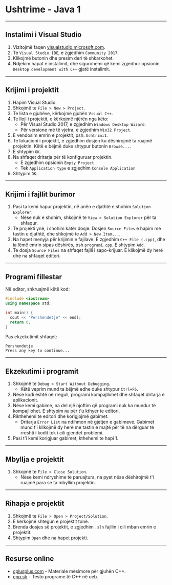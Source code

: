 # Ushtrime - Java 1

---

## Instalimi i Visual Studio

1. Vizitojmë faqen [visualstudio.microsoft.com](https://visualstudio.microsoft.com/).
2. Te `Visual Studio IDE`, e zgjedhim `Community 2017`.
3. Klikojmë butonin dhe presim deri të shkarkohet.
4. Ndjekim hapat e instalimit, dhe sigurohemi që kemi zgjedhur opsionin `Desktop development with C++` gjatë instalimit.

---

<!-- .slide: style="font-size:0.6em;" -->

## Krijimi i projektit

1. Hapim Visual Studio.
2. Shkojmë te `File > New > Project`.
3. Te lista e gjuhëve, kërkojmë gjuhën `Visual C++`.
4. Te lloji i projektit, e kërkojmë njërën nga këto:
   - Për Visual Studio 2017, e zgjedhim `Windows Desktop Wizard`.
   - Për versione më të vjetra, e zgjedhim `Win32 Project`.
5. E vendosim emrin e projektit, psh. `Ushtrimi1`.
6. Te lokacioni i projektit, e zgjedhim dosjen ku dëshirojmë ta ruajmë projektin. Këtë e bëjmë duke shtypur butonin `Browse...`.
7. E shtypim `OK`.
8. Na shfaqet dritarja për të konfiguruar projektin.
    - E zgjedhim opsionin `Empty Project`
    - Tek `Application type` e zgjedhim `Console Application`
9. Shtypim `OK`.

---

<!-- .slide: style="font-size:0.6em;" -->

## Krijimi i fajllit burimor

1. Pasi ta kemi hapur projektin, në anën e djathtë e shohim `Solution Explorer`.
    - Nëse nuk e shohim, shkojmë te `View > Solution Explorer` për ta shfaqur.
2. Te projekti ynë, i shohim katër dosje. Dosjen `Source Files` e hapim me tastin e djathtë, dhe shkojmë te `Add > New Item...`.
3. Na hapet menyja për krijimin e fajllave. E zgjedhim `C++ File (.cpp)`, dhe ia lëmë emrin sipas dëshirës, psh `programi.cpp`. E shtypim `Add`.
4. Te dosja `Source Files` na shfaqet fajlli i sapo-krijuar. E klikojmë dy herë dhe na shfaqet editori.

---

## Programi fillestar

Në editor, shkruajmë këtë kod:

```cpp
#include <iostream>
using namespace std;

int main() {
  cout << "Pershendetje" << endl;
  return 0;
}
```

Pas ekzekutimit shfaqet:

```text
Pershendetje
Press any key to continue...
```

---

<!-- .slide: style="font-size:0.6em;" -->

## Ekzekutimi i programit

1. Shkojmë te `Debug > Start Without Debugging`.
    - Këtë veprim mund ta bëjmë edhe duke shtypur `Ctrl+F5`.
2. Nëse kodi është në rregull, programi kompajllohet dhe shfaqet dritarja e aplikacionit.
3. Nëse kemi gabime, na del një njoftim që programi nuk ka mundur të kompajllohet. E shtypim `No` për t'u kthyer te editori.
4. Rikthehemi te editori dhe korigjojmë gabimet.
    - Dritarja `Error List` na ndihmon në gjetjen e gabimeve. Gabimet mund t'i klikojmë dy herë me tastin e majtë për të na dërguar te rreshti i kodit tek i cili gjendet problemi.
5. Pasi t'i kemi korigjuar gabimet, kthehemi te hapi 1.

---

## Mbyllja e projektit

1. Shkojmë te `File > Close Solution`.
    - Nëse kemi ndryshime të paruajtura, na pyet nëse dëshirojmë t'i ruajmë para se ta mbyllim projektin.

---

## Rihapja e projektit

1. Shkojmë te `File > Open > Project/Solution`.
2. E kërkojmë shtegun e projektit tonë.
3. Brenda dosjes së projektit, e zgjedhim `.sln` fajllin i cili mban emrin e projektit.
4. Shtypim `Open` dhe na hapet projekti. 

---

## Resurse online

- [cplusplus.com](http://www.cplusplus.com/doc/tutorial/) - Materiale mësimore për gjuhën C++.
- [cpp.sh](http://cpp.sh/) - Testo programe të C++ në ueb.
